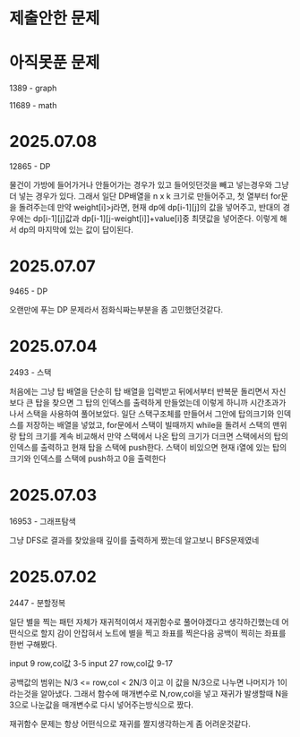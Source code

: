 # 제출안한 문제


# 아직못푼 문제
1389 - graph

11689 - math


# 2025.07.08
12865 - DP

물건이 가방에 들어가거나 안들어가는 경우가 있고 들어잇던것을 빼고 넣는경우와 그냥 더 넣는 경우가 있다.
그래서 일단 DP배열을 n x k 크기로 만들어주고, 첫 열부터 for문을 돌려주는데 만약 weight[i]>j라면,
현재 dp에 dp[i-1][j]의 값을 넣어주고, 반대의 경우에는 dp[i-1][j]값과 dp[i-1][j-weight[i]]+value[i]중 최댓값을 넣어준다.
이렇게 해서 dp의 마지막에 있는 값이 답이된다.


# 2025.07.07
9465 - DP

오랜만에 푸는 DP 문제라서 점화식짜는부분을 좀 고민했던것같다.

# 2025.07.04
2493 - 스택

처음에는 그냥 탑 배열을 단순히 탑 배열을 입력받고 뒤에서부터 반복문 돌리면서 자신보다 큰 탑을 찾으면
그 탑의 인덱스를 출력하게 만들었는데 이렇게 하니까 시간초과가 나서 스택을 사용하여 풀어보았다.
일단 스택구조체를 만들어서 그안에 탑의크기와 인덱스를 저장하는 배열을 넣었고,
for문에서 스택이 빌때까지 while을 돌려서 스택의 맨위랑 탑의 크기를 계속 비교해서 만약 스택에서 나온 탑의 크기가 더크면 스택에서의 탑의 인덱스를 출력하고 현재 탑을 스택에 push한다. 스택이 비있으면 현재 i열에 있는 탑의 크기와 인덱스를 스택에 push하고 0을 출력한다

# 2025.07.03
16953 - 그래프탐색

그냥 DFS로 결과를 찾았을때 깊이를 출력하게 짰는데 알고보니 BFS문제였네

# 2025.07.02
2447 - 분할정복

일단 별을 찍는 패턴 자체가 재귀적이여서 재귀함수로 풀어야겠다고 생각하긴했는데 어떤식으로 할지 감이 안잡혀서
노트에 별을 찍고 좌표를 찍은다음 공백이 찍히는 좌표를 한번 구해봤다.

input 9 row,col값 3-5
input 27 row,col값 9-17

공백값의 범위는 N/3 <= row,col < 2N/3 이고 이 값을 N/3으로 나누면 나머지가 1이라는것을 알아냈다.
그래서 함수에 매개변수로 N,row,col을 넣고 재귀가 발생할때 N을 3으로 나눈값을 매개변수로 다시 넣어주는방식으로 짰다.

재귀함수 문제는 항상 어떤식으로 재귀를 짤지생각하는게 좀 어려운것같다.
